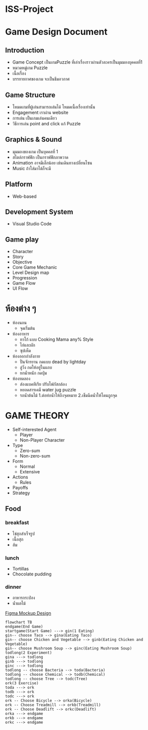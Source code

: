 # ISS-Project

# Game Design Document

## Introduction

- Game Concept เป็นเกมPuzzle ที่เล่าเรื่องราวผ่านตัวละครเป็นมุมมองบุคคลที่1
- หมวดหมู่เกม Puzzle
- เนื้อเรื่อง 
- บรรยายกาศของเกม จะเป็นธีมอวกาศ

## Game Structure

- โหมดเกมที่ผู้เล่นสามารถเล่นได้ โหมดเนื้อเรื่องเท่านั้น
- Engagement เราผ่าน website
- การเล่น เป็นเกมเล่นคนเดียว
- วิธีการเล่น point and click แก้ Puzzle

## Graphics & Sound

- มุมมองของเกม เป็นบุคคลที่ 1
- สไตล์กราฟฟิก เป็นกราฟฟิกภาพวาด
- Animation อาจมีเล็กน้อย เช่นเดินทางเปลี่ยนโซน
- Music ถ้าใส่มาได้ก็จะมี

## Platform

- Web-based

## Development System

- Visual Studio Code

## Game play

- Character 
- Story 
- Objective 
- Core Game Mechanic 
- Level Design map 
- Progression 
- Game Flow 
- UI Flow

# ห้องต่าง ๆ

- ห้องนอน
    - จุดเริ่มต้น
- ห้องอาหาร
    - ทาโก้ แบบ Cooking Mama any% Style
    - ไก่และผัก
    - ซุปเห็ด
- ห้องออกกำลังกาย
    - ปั่นจักรยาน กดแบบ dead by lightday
    - ลู่วิ่ง กดให้อยู่ในแถบ
    - ยกน้ำหนัก กดปุ่ม
- ห้องทดลอง
    - ส่องแบคทีเรีย ปรับโฟกัสกล้อง
    - หยอดสารเคมี water jug puzzle
    - รถน้ำต้นไม้ 1.ต่อท่อน้ำให้ถึงจุดหมาย 2.เข็มฉีดน้ำให้โดนถูกจุด

# GAME THEORY
- Self-interested Agent
    - Player
    - Non-Player Character
- Type
    - Zero-sum
    - Non-zero-sum
- Form
    - Normal
    - Extensive
- Actions
    - Rules
- Payoffs
- Strategy

## Food 

### breakfast

- ไข่สุกสำเร็จรูป
- เนื้อสุก
- ส้ม

### lunch

- Tortillas
- Chocolate pudding

### dinner

- อาหารกระป๋อง
- น้ำผลไม้

[Figma Mockup Design](https://www.figma.com/file/naEJtMEKg3ZsUoGjgdbYcC/ISS?node-id=0%3A1)

```mermaid
flowchart TB
endgame(End Game)
startgame(Start Game) ---> gin(1 Eating)
gin-- choose Taco --> gina(Eating Taco)
gin-- choose Chicken and Vegetable --> ginb(Eating Chicken and Vegetable)
gin-- choose Mushroom Soup --> ginc(Eating Mushroom Soup)
todlong(2 Experiment)
gina ---> todlong
ginb ---> todlong
ginc ---> todlong
todlong -- choose Bacteria --> toda(Bacteria)
todlong -- choose Chemical --> todb(Chemical)
todlong -- choose Tree --> todc(Tree)
ork(3 Exercise)
toda ---> ork
todb ---> ork
todc ---> ork
ork -- Choose Bicycle --> orka(Bicycle)
ork -- Choose Treadmill --> orkb(Treadmill)
ork -- Choose Deadlift --> orkc(Deadlift)
orka ---> endgame
orkb ---> endgame
orkc ---> endgame
```

